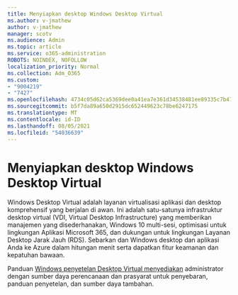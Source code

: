 ```yaml
---
title: Menyiapkan desktop Windows Desktop Virtual
ms.author: v-jmathew
author: v-jmathew
manager: scotv
ms.audience: Admin
ms.topic: article
ms.service: o365-administration
ROBOTS: NOINDEX, NOFOLLOW
localization_priority: Normal
ms.collection: Adm_O365
ms.custom:
- "9004219"
- "7427"
ms.openlocfilehash: 4734c05d62ca5369dee0a41ea7e361d34538481ee89335c7b47dfe4e9d2966cd
ms.sourcegitcommit: b5f7da89a650d2915dc652449623c78be6247175
ms.translationtype: MT
ms.contentlocale: id-ID
ms.lasthandoff: 08/05/2021
ms.locfileid: "54036639"
---
```

# <a name="set-up-windows-virtual-desktop"></a>Menyiapkan desktop Windows Desktop Virtual

Windows Desktop Virtual adalah layanan virtualisasi aplikasi dan desktop komprehensif yang berjalan di awan. Ini adalah satu-satunya infrastruktur desktop virtual (VDI, Virtual Desktop Infrastructure) yang memberikan manajemen yang disederhanakan, Windows 10 multi-sesi, optimisasi untuk lingkungan Aplikasi Microsoft 365, dan dukungan untuk lingkungan Layanan Desktop Jarak Jauh (RDS). Sebarkan dan Windows desktop dan aplikasi Anda ke Azure dalam hitungan menit serta dapatkan fitur keamanan dan kepatuhan bawaan.

Panduan [Windows penyetelan Desktop Virtual menyediakan](https://go.microsoft.com/fwlink/?linkid=2146236) administrator dengan sumber daya perencanaan dan prasyarat untuk penyebaran, panduan penyetelan, dan sumber daya tambahan.
